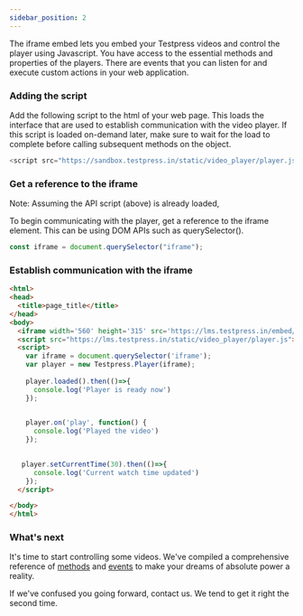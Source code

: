 ```yaml
---
sidebar_position: 2
---
```


The iframe embed lets you embed your Testpress videos and control the player using Javascript. You have access to the essential methods and properties of the players. There are events that you can listen for and execute custom actions in your web application.



###  Adding the script

Add the following script to the html of your web page. This loads the interface that are used to establish communication with the video player. If this script is loaded on-demand later, make sure to wait for the load to complete before calling subsequent methods on the object.

```js
<script src="https://sandbox.testpress.in/static/video_player/player.js"></script>
```

### Get a reference to the iframe

Note: Assuming the API script (above) is already loaded, 

To begin communicating with the player, get a reference to the iframe element. This can be using DOM APIs such as querySelector().

```js
const iframe = document.querySelector("iframe");
```

### Establish communication with the iframe

```html
<html>
<head>
  <title>page_title</title>
</head>
<body>
  <iframe width='560' height='315' src='https://lms.testpress.in/embed/cnwKtQwNmbG' title='DDE video 12' frameborder='0' allow='accelerometer; autoplay; clipboard-write; encrypted-media; gyroscope; picture-in-picture' allowfullscreen></iframe>
  <script src="https://lms.testpress.in/static/video_player/player.js"></script>
  <script>
    var iframe = document.querySelector('iframe');
    var player = new Testpress.Player(iframe);
   
    player.loaded().then(()=>{
      console.log('Player is ready now')
    }); 
    

    player.on('play', function() {
      console.log('Played the video')
    });

        
   player.setCurrentTime(30).then(()=>{
      console.log('Current watch time updated')
    });
  </script>

</body>
</html>


```

### What's next

It's time to start controlling some videos. We've compiled a comprehensive reference of [methods](http://localhost:3001/testpress_docs/docs/video-embedding/player-sdk/player-methods) and [events](http://localhost:3001/testpress_docs/docs/video-embedding/player-sdk/player-events) to make your dreams of absolute power a reality.

If we've confused you going forward, contact us. We tend to get it right the second time.